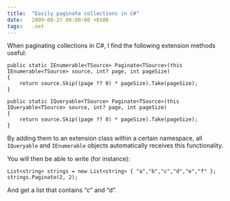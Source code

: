 ```yaml
---
title:  "Easily paginate collections in C#"
date:   2009-08-27 08:00:00 +0100
tags:	.net
---
```



When paginating collections in C#, I find the following extension methods useful:

	public static IEnumerable<TSource> Paginate<TSource>(this IEnumerable<TSource> source, int? page, int pageSize)
	{
		return source.Skip((page ?? 0) * pageSize).Take(pageSize);
	}

	public static IQueryable<TSource> Paginate<TSource>(this IQueryable<TSource> source, int? page, int pageSize)
	{
		return source.Skip((page ?? 0) * pageSize).Take(pageSize);
	}

By adding them to an extension class within a certain namespace, all `IQueryable`
and `IEnumerable` objects automatically receives this functionality.

You will then be able to write (for instance):

	List<string> strings = new List<string> { "a","b","c","d","e","f" };
	strings.Paginate(2, 2);

And get a list that contains “c” and “d”.